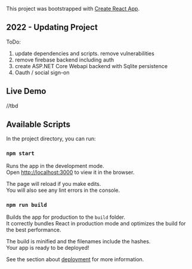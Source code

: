 This project was bootstrapped with [Create React App](https://github.com/facebook/create-react-app).

## 2022 - Updating Project
ToDo:
1. update dependencies and scripts. remove vulnerabilities
2. remove firebase backend including auth
3. create ASP.NET Core Webapi backend with Sqlite persistence
4. Oauth / social sign-on


## Live Demo
//tbd

## Available Scripts

In the project directory, you can run:

### `npm start`

Runs the app in the development mode.<br>
Open [http://localhost:3000](http://localhost:3000) to view it in the browser.

The page will reload if you make edits.<br>
You will also see any lint errors in the console.


### `npm run build`

Builds the app for production to the `build` folder.<br>
It correctly bundles React in production mode and optimizes the build for the best performance.

The build is minified and the filenames include the hashes.<br>
Your app is ready to be deployed!

See the section about [deployment](https://facebook.github.io/create-react-app/docs/deployment) for more information.

